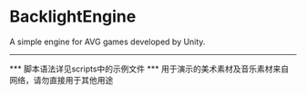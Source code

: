 # BacklightEngine
A simple engine for AVG games developed by Unity.

***
*** 脚本语法详见scripts中的示例文件 ***
用于演示的美术素材及音乐素材来自网络，请勿直接用于其他用途
